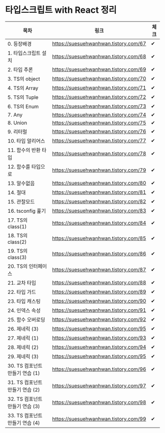 # 타입스크립트 with React 정리
목차|링크|체크|
|------|---|---|
|0. 등장배경|https://suesuehwanhwan.tistory.com/67|✔|
|1. 타입스크립트 설치|https://suesuehwanhwan.tistory.com/68|✔|
|2. 타입 추론|https://suesuehwanhwan.tistory.com/69|✔|
|3. TS의 object|https://suesuehwanhwan.tistory.com/70|✔|
|4. TS의 Array|https://suesuehwanhwan.tistory.com/71|✔|
|5. TS의 Tuple|https://suesuehwanhwan.tistory.com/72|✔|
|6. TS의 Enum|https://suesuehwanhwan.tistory.com/73|✔|
|7. Any|https://suesuehwanhwan.tistory.com/74|✔|
|8. Union|https://suesuehwanhwan.tistory.com/75|✔|
|9. 리터럴|https://suesuehwanhwan.tistory.com/76|✔|
|10. 타입 알리어스|https://suesuehwanhwan.tistory.com/77|✔|
|11. 함수의 반환 타입|https://suesuehwanhwan.tistory.com/78|✔|
|12. 함수를 타입으로|https://suesuehwanhwan.tistory.com/79|✔|
|13. 알수없음|https://suesuehwanhwan.tistory.com/80|✔|
|14. 절대|https://suesuehwanhwan.tistory.com/81|✔|
|15. 관찰모드|https://suesuehwanhwan.tistory.com/82|✔|
|16. tsconfig 훑기|https://suesuehwanhwan.tistory.com/83|✔|
|17. TS의 class(1)|https://suesuehwanhwan.tistory.com/84|✔|
|18. TS의 class(2)|https://suesuehwanhwan.tistory.com/85|✔|
|19. TS의 class(3)|https://suesuehwanhwan.tistory.com/86|✔|
|20. TS의 인터페이스|https://suesuehwanhwan.tistory.com/87|✔|
|21. 교차 타입|https://suesuehwanhwan.tistory.com/88|✔|
|22. 타입 가드|https://suesuehwanhwan.tistory.com/89|✔|
|23. 타입 캐스팅|https://suesuehwanhwan.tistory.com/90|✔|
|24. 인덱스 속성|https://suesuehwanhwan.tistory.com/91|✔|
|25. 함수 오버로딩|https://suesuehwanhwan.tistory.com/92|✔|
|26. 제네릭 (3)|https://suesuehwanhwan.tistory.com/95|✔|
|27. 제네릭 (1)|https://suesuehwanhwan.tistory.com/93|✔|
|28. 제네릭 (2)|https://suesuehwanhwan.tistory.com/94|✔|
|29. 제네릭 (3)|https://suesuehwanhwan.tistory.com/95|✔|
|30. TS 컴포넌트 만들기 연습 (1)|https://suesuehwanhwan.tistory.com/96|✔|
|31. TS 컴포넌트 만들기 연습 (2)|https://suesuehwanhwan.tistory.com/97|✔|
|32. TS 컴포넌트 만들기 연습 (3)|https://suesuehwanhwan.tistory.com/98|✔|
|33. TS 컴포넌트 만들기 연습 (4)|https://suesuehwanhwan.tistory.com/99|✔|






















